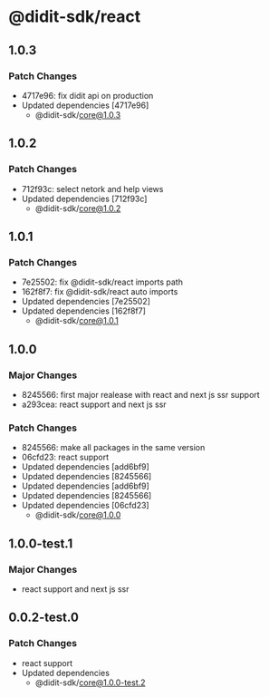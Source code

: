 # @didit-sdk/react

## 1.0.3

### Patch Changes

- 4717e96: fix didit api on production
- Updated dependencies [4717e96]
  - @didit-sdk/core@1.0.3

## 1.0.2

### Patch Changes

- 712f93c: select netork and help views
- Updated dependencies [712f93c]
  - @didit-sdk/core@1.0.2

## 1.0.1

### Patch Changes

- 7e25502: fix @didit-sdk/react imports path
- 162f8f7: fix @didit-sdk/react auto imports
- Updated dependencies [7e25502]
- Updated dependencies [162f8f7]
  - @didit-sdk/core@1.0.1

## 1.0.0

### Major Changes

- 8245566: first major realease with react and next js ssr support
- a293cea: react support and next js ssr

### Patch Changes

- 8245566: make all packages in the same version
- 06cfd23: react support
- Updated dependencies [add6bf9]
- Updated dependencies [8245566]
- Updated dependencies [add6bf9]
- Updated dependencies [8245566]
- Updated dependencies [06cfd23]
  - @didit-sdk/core@1.0.0

## 1.0.0-test.1

### Major Changes

- react support and next js ssr

## 0.0.2-test.0

### Patch Changes

- react support
- Updated dependencies
  - @didit-sdk/core@1.0.0-test.2
